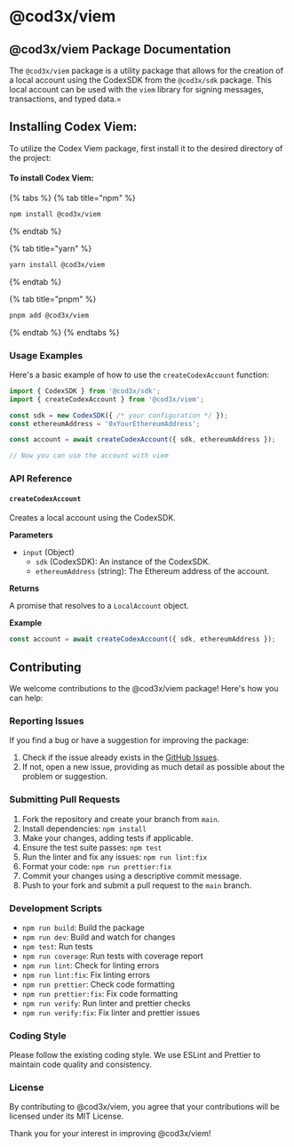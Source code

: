 # @cod3x/viem

## @cod3x/viem Package Documentation

The `@cod3x/viem` package is a utility package that allows for the creation of a local account using the CodexSDK from the `@cod3x/sdk` package. This local account can be used with the `viem` library for signing messages, transactions, and typed data.=

## **Installing Codex Viem:**

To utilize the Codex Viem package, first install it to the desired directory of the project:

#### To install Codex Viem:

{% tabs %}
{% tab title="npm" %}
```bash
npm install @cod3x/viem
```
{% endtab %}

{% tab title="yarn" %}
```bash
yarn install @cod3x/viem
```
{% endtab %}

{% tab title="pnpm" %}
```bash
pnpm add @cod3x/viem
```
{% endtab %}
{% endtabs %}

### Usage Examples

Here's a basic example of how to use the `createCodexAccount` function:

```javascript
import { CodexSDK } from '@cod3x/sdk';
import { createCodexAccount } from '@cod3x/viem';

const sdk = new CodexSDK({ /* your configuration */ });
const ethereumAddress = '0xYourEthereumAddress';

const account = await createCodexAccount({ sdk, ethereumAddress });

// Now you can use the account with viem
```

### API Reference

#### `createCodexAccount`

Creates a local account using the CodexSDK.

**Parameters**

* `input` (Object)
  * `sdk` (CodexSDK): An instance of the CodexSDK.
  * `ethereumAddress` (string): The Ethereum address of the account.

**Returns**

A promise that resolves to a `LocalAccount` object.

**Example**

```javascript
const account = await createCodexAccount({ sdk, ethereumAddress });
```


## Contributing

We welcome contributions to the @cod3x/viem package! Here's how you can help:

### Reporting Issues

If you find a bug or have a suggestion for improving the package:

1. Check if the issue already exists in the [GitHub Issues](https://github.com/your-repo/issues).
2. If not, open a new issue, providing as much detail as possible about the problem or suggestion.

### Submitting Pull Requests

1. Fork the repository and create your branch from `main`.
2. Install dependencies: `npm install`
3. Make your changes, adding tests if applicable.
4. Ensure the test suite passes: `npm test`
5. Run the linter and fix any issues: `npm run lint:fix`
6. Format your code: `npm run prettier:fix`
7. Commit your changes using a descriptive commit message.
8. Push to your fork and submit a pull request to the `main` branch.

### Development Scripts

- `npm run build`: Build the package
- `npm run dev`: Build and watch for changes
- `npm test`: Run tests
- `npm run coverage`: Run tests with coverage report
- `npm run lint`: Check for linting errors
- `npm run lint:fix`: Fix linting errors
- `npm run prettier`: Check code formatting
- `npm run prettier:fix`: Fix code formatting
- `npm run verify`: Run linter and prettier checks
- `npm run verify:fix`: Fix linter and prettier issues

### Coding Style

Please follow the existing coding style. We use ESLint and Prettier to maintain code quality and consistency.

### License

By contributing to @cod3x/viem, you agree that your contributions will be licensed under its MIT License.

Thank you for your interest in improving @cod3x/viem!
